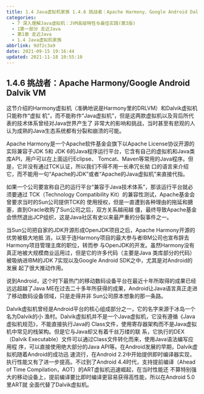 ```yaml
---
title: 1.4 Java虚拟机家族 1.4.6 挑战者：Apache Harmony、Google Android Dalvik VM
categories: 
  - 7 深入理解Java虛拟机：JVM高级特性与最佳实践(第3版)
  - 1第一部分 走近Java
  - 第1章 走近Java
  - 1.4 Java虚拟机家族
abbrlink: 9df2c3a9
date: 2021-09-15 19:16:44
updated: 2021-11-18 10:55:10
---
```

## 1.4.6 挑战者：Apache Harmony/Google Android Dalvik VM
这节介绍的Harmony虚拟机（准确地说是Harmony里的DRLVM）和Dalvik虚拟机只能称作“虚拟 机”，而不能称作“Java虚拟机”，但是这两款虚拟机以及背后所代表的技术体系曾经对Java世界产生了 非常大的影响和挑战，当时甚至有悲观的人认为成熟的Java生态系统都有分裂和崩溃的可能。

Apache Harmony是一个Apache软件基金会旗下以Apache License协议开源的实际兼容于JDK 5和 JDK 6的Java程序运行平台，它含有自己的虚拟机和Java类库API，用户可以在上面运行Eclipse、 Tomcat、Maven等常用的Java程序。但是，它并没有通过TCK认证，所以我们不得不用一长串冗长拗 口的语言来介绍它，而不能用一句“Apache的JDK”或者“Apache的Java虚拟机”来直接代指。

如果一个公司要宣称自己的运行平台“兼容于Java技术体系”，那该运行平台就必须要通过 TCK（Technology Compatibility Kit）的兼容性测试，Apache基金会曾要求当时的Sun公司提供TCK的 使用授权，但是一直遭到各种理由的拖延和搪塞，直到Oracle收购了Sun公司之后，双方关系越闹越 僵，最终导致Apache基金会愤然退出JCP组织，这是Java社区有史以来最严重的分裂事件之一。

当Sun公司把自家的JDK开源形成OpenJDK项目之后，Apache Harmony开源的优势被极大地抵 消，以至于连Harmony项目的最大参与者IBM公司也宣布辞去Harmony项目管理主席的职位，转而参 与OpenJDK的开发。虽然Harmony没有真正地被大规模商业运用过，但是它的许多代码（主要是Java 类库部分的代码）被吸纳进IBM的JDK 7实现以及Google Android SDK之中，尤其是对Android的发展 起了很大推动作用。

说到Android，这个时下最热门的移动数码设备平台在最近十年所取得的成果已经远远超越了Java ME在过去二十多年所获得的成果，Android让Java语言真正走进了移动数码设备领域，只是走得并非 Sun公司原本想象的那一条路。

Dalvik虚拟机曾经是Android平台的核心组成部分之一，它的名字来源于冰岛一个名为Dalvik的小 渔村。Dalvik虚拟机并不是一个Java虚拟机，它没有遵循《Java虚拟机规范》，不能直接执行Java的 Class文件，使用寄存器架构而不是Java虚拟机中常见的栈架构。但是它与Java却又有着千丝万缕的联 系，它执行的DEX（Dalvik Executable）文件可以通过Class文件转化而来，使用Java语法编写应用程 序，可以直接使用绝大部分的Java API等。在Android发展的早期，Dalvik虚拟机随着Android的成功迅 速流行，在Android 2.2中开始提供即时编译器实现，执行性能又有了进一步提高。不过到了Android 4.4时代，支持提前编译（Ahead of Time Compilation，AOT）的ART虚拟机迅速崛起，在当时性能还 不算特别强大的移动设备上，提前编译要比即时编译更容易获得高性能，所以在Android 5.0里ART就 全面代替了Dalvik虚拟机。
